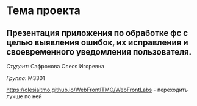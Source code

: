 # Тема проекта
## Презентация приложения по обработке фс с целью выявления ошибок, их исправления и своевременного уведомления пользователя.

*Студент*: Сафронова Олеся Игоревна

*Группа*: M3301


https://olesiaitmo.github.io/WebFrontITMO/WebFrontLabs - переходить лучше по ней

